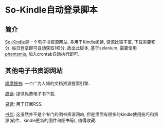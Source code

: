 # So-Kindle自动登录脚本

## 简介
[So-Kindle](https://www.so-kindle.com)是一个电子书资源网站, 多用于Kindle阅读, 资源比较丰富, 下载需要积分, 每日登录即可自动获取1积分, 故出此脚本, 基于selenium, 需要使用[phantomjs](https://bitbucket.org/ariya/phantomjs/downloads/), 加入crontab自动执行即可.

## 其他电子书资源网站
[鸠摩搜书](https://www.jiumodiary.com/): 一个广为人知的文档资源搜索引擎.

[周读](http://www.ireadweek.com/index.php/Index/index.html): 提供免费电子书下载.

[易读](http://www.yidukindle.com/index.php): 用于订阅RSS.

[书伴](https://bookfere.com/): 这虽然并不是个专门的图书资源网站, 但是里面有很多的kindle使用技巧和资源(软件、kindle更新的固件和图书等), 值得收藏.